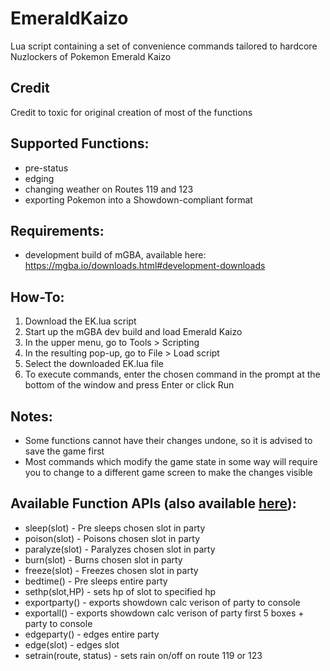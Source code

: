 # EmeraldKaizo
Lua script containing a set of convenience commands tailored to hardcore Nuzlockers of Pokemon Emerald Kaizo 

## Credit
Credit to toxic for original creation of most of the functions

## Supported Functions:
* pre-status
* edging
* changing weather on Routes 119 and 123
* exporting Pokemon into a Showdown-compliant format

## Requirements:
* development build of mGBA, available here: https://mgba.io/downloads.html#development-downloads

## How-To:
1. Download the EK.lua script
1. Start up the mGBA dev build and load Emerald Kaizo
1. In the upper menu, go to Tools > Scripting
1. In the resulting pop-up, go to File > Load script
1. Select the downloaded EK.lua file
1. To execute commands, enter the chosen command in the prompt at the bottom of the window and press Enter or click Run


## Notes:
* Some functions cannot have their changes undone, so it is advised to save the game first
* Most commands which modify the game state in some way will require you to change to a different game screen to make the changes visible

## Available Function APIs (also available [here](https://pastebin.com/raw/e8DZRSPp)):
* sleep(slot) - Pre sleeps chosen slot in party
* poison(slot) - Poisons chosen slot in party
* paralyze(slot) - Paralyzes chosen slot in party
* burn(slot) - Burns chosen slot in party
* freeze(slot) - Freezes chosen slot in party
* bedtime() - Pre sleeps entire party
* sethp(slot,HP) - sets hp of slot to specified hp
* exportparty() - exports showdown calc verison of party to console
* exportall() -  exports showdown calc verison of party first 5 boxes + party to console
* edgeparty() - edges entire party
* edge(slot) - edges slot
* setrain(route, status) - sets rain on/off on route 119 or 123
